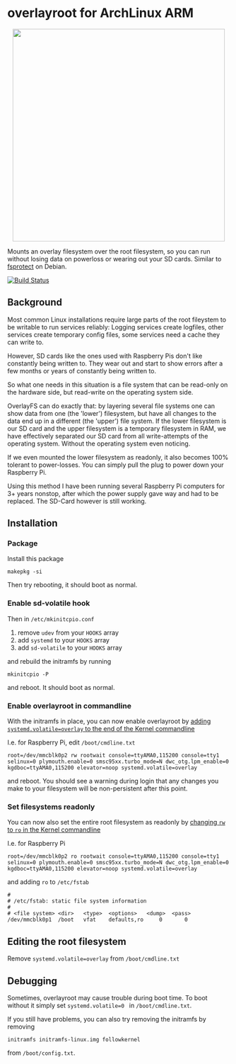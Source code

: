 # overlayroot for ArchLinux ARM

<p align="center">
<img src="artwork/overlayroot.png" width="480" />
</p>

Mounts an overlay filesystem over the root filesystem, so you can run without losing data on powerloss or wearing out your SD cards. Similar to [fsprotect](https://packages.debian.org/unstable/admin/fsprotect) on Debian.

[![Build Status](https://travis-ci.org/nils-werner/raspi-overlayroot.svg?branch=master)](https://travis-ci.org/nils-werner/raspi-overlayroot)

## Background

Most common Linux installations require large parts of the root fileystem to be writable to run services reliably: Logging services create logfiles, other services create temporary config files, some services need a cache they can write to.

However, SD cards like the ones used with Raspberry Pis don't like constantly being written to. They wear out and start to show errors after a few months or years of constantly being written to.

So what one needs in this situation is a file system that can be read-only on the hardware side, but read-write on the operating system side.

OverlayFS can do exactly that: by layering several file systems one can show data from one (the 'lower') filesystem, but have all changes to the data end up in a different (the 'upper') file system. If the lower filesystem is our SD card and the upper filesystem is a temporary filesystem in RAM, we have effectively separated our SD card from all write-attempts of the operating system. Without the operating system even noticing.

If we even mounted the lower filesystem as readonly, it also becomes 100% tolerant to power-losses. You can simply pull the plug to power down your Raspberry Pi.

Using this method I have been running several Raspberry Pi computers for 3+ years nonstop, after which the power supply gave way and had to be replaced. The SD-Card however is still working.

## Installation

### Package

Install this package

```
makepkg -si
```

Then try rebooting, it should boot as normal.

### Enable sd-volatile hook

Then in `/etc/mkinitcpio.conf`

 1. remove `udev` from your `HOOKS` array
 1. add `systemd` to your `HOOKS` array
 1. add `sd-volatile` to your `HOOKS` array

and rebuild the initramfs by running

```
mkinitcpio -P
```

and reboot. It should boot as normal.

### Enable overlayroot in commandline

With the initramfs in place, you can now enable overlayroot by [adding `systemd.volatile=overlay` to the end of the Kernel commandline](https://wiki.archlinux.org/index.php/Kernel_parameters)

I.e. for Raspberry Pi, edit `/boot/cmdline.txt`

```
root=/dev/mmcblk0p2 rw rootwait console=ttyAMA0,115200 console=tty1 selinux=0 plymouth.enable=0 smsc95xx.turbo_mode=N dwc_otg.lpm_enable=0 kgdboc=ttyAMA0,115200 elevator=noop systemd.volatile=overlay
```

and reboot. You should see a warning during login that any changes you make to your filesystem will be non-persistent after this point.

### Set filesystems readonly

You can now also set the entire root filesystem as readonly by [changing `rw` to `ro` in the Kernel commandline](https://wiki.archlinux.org/index.php/Kernel_parameters)

I.e. for Raspberry Pi

```
root=/dev/mmcblk0p2 ro rootwait console=ttyAMA0,115200 console=tty1 selinux=0 plymouth.enable=0 smsc95xx.turbo_mode=N dwc_otg.lpm_enable=0 kgdboc=ttyAMA0,115200 elevator=noop systemd.volatile=overlay
```

and adding `ro` to `/etc/fstab`

```
#
# /etc/fstab: static file system information
#
# <file system>	<dir>	<type>	<options>	<dump>	<pass>
/dev/mmcblk0p1  /boot   vfat    defaults,ro     0       0
```

## Editing the root filesystem

Remove `systemd.volatile=overlay` from `/boot/cmdline.txt`

## Debugging

Sometimes, overlayroot may cause trouble during boot time. To boot without it simply set `systemd.volatile=0
` in `/boot/cmdline.txt`.

If you still have problems, you can also try removing the initramfs by removing

```
initramfs initramfs-linux.img followkernel
```

from `/boot/config.txt`.
